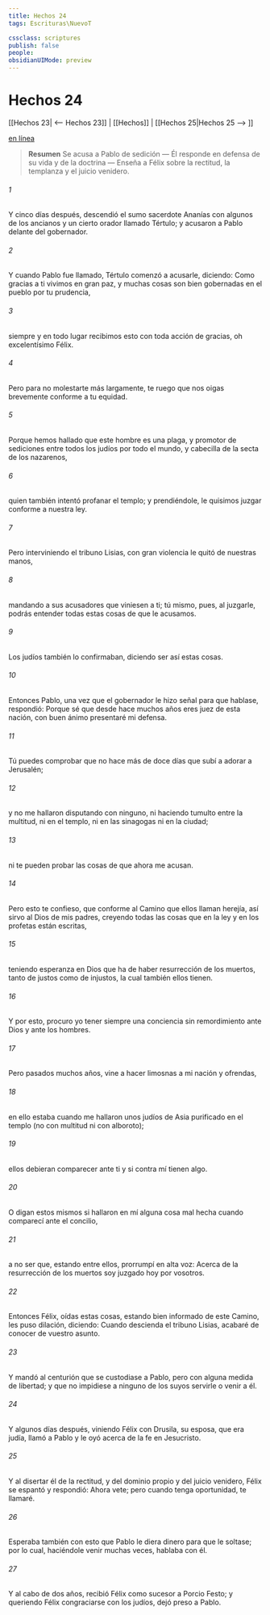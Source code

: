 ```yaml
---
title: Hechos 24
tags: Escrituras\NuevoT

cssclass: scriptures
publish: false
people:
obsidianUIMode: preview
---
```


# Hechos 24
[[Hechos 23| <-- Hechos 23]] | [[Hechos]] | [[Hechos 25|Hechos 25 --> ]]

[en línea](https://churchofjesuschrist.org/study/scriptures/nt/acts/24?lang=spa)

> __Resumen__
Se acusa a Pablo de sedición — Él responde en defensa de su vida y de la doctrina — Enseña a Félix sobre la rectitud, la templanza y el juicio venidero.

###### 1 
Y cinco días después, descendió el sumo sacerdote Ananías con algunos de los ancianos y un cierto orador llamado Tértulo; y acusaron a Pablo delante del gobernador.

###### 2 
Y cuando Pablo fue llamado, Tértulo comenzó a acusarle, diciendo: Como gracias a ti vivimos en gran paz, y muchas cosas son bien gobernadas en el pueblo por tu prudencia,

###### 3 
siempre y en todo lugar recibimos esto con toda acción de gracias, oh excelentísimo Félix.

###### 4 
Pero para no molestarte más largamente, te ruego que nos oigas brevemente conforme a tu equidad.

###### 5 
Porque hemos hallado que este hombre es una plaga, y promotor de sediciones entre todos los judíos por todo el mundo, y cabecilla de la secta de los nazarenos,

###### 6 
quien también intentó profanar el templo; y prendiéndole, le quisimos juzgar conforme a nuestra ley.

###### 7 
Pero interviniendo el tribuno Lisias, con gran violencia le quitó de nuestras manos,

###### 8 
mandando a sus acusadores que viniesen a ti; tú mismo, pues, al juzgarle, podrás entender todas estas cosas de que le acusamos.

###### 9 
Los judíos también lo confirmaban, diciendo ser así estas cosas.

###### 10 
Entonces Pablo, una vez que el gobernador le hizo señal para que hablase, respondió: Porque sé que desde hace muchos años eres juez de esta nación, con buen ánimo presentaré mi defensa.

###### 11 
Tú puedes comprobar que no hace más de doce días que subí a adorar a Jerusalén;

###### 12 
y no me hallaron disputando con ninguno, ni haciendo tumulto entre la multitud, ni en el templo, ni en las sinagogas ni en la ciudad;

###### 13 
ni te pueden probar las cosas de que ahora me acusan.

###### 14 
Pero esto te confieso, que conforme al Camino que ellos llaman herejía, así sirvo al Dios de mis padres, creyendo todas las cosas que en la ley y en los profetas están escritas,

###### 15 
teniendo esperanza en Dios que ha de haber resurrección de los muertos, tanto de justos como de injustos, la cual también ellos tienen.

###### 16 
Y por esto, procuro yo tener siempre una conciencia sin remordimiento ante Dios y ante los hombres.

###### 17 
Pero pasados muchos años, vine a hacer limosnas a mi nación y  ofrendas,

###### 18 
en ello estaba cuando me hallaron unos judíos de Asia purificado en el templo (no con multitud ni con alboroto);

###### 19 
ellos debieran comparecer ante ti y  si contra mí tienen algo.

###### 20 
O digan estos mismos si hallaron en mí alguna cosa mal hecha cuando comparecí ante el concilio,

###### 21 
a no ser que, estando entre ellos, prorrumpí en alta voz: Acerca de la resurrección de los muertos soy juzgado hoy por vosotros.

###### 22 
Entonces Félix, oídas estas cosas, estando bien informado de este Camino, les puso dilación, diciendo: Cuando descienda el tribuno Lisias, acabaré de conocer de vuestro asunto.

###### 23 
Y mandó al centurión que se custodiase a Pablo, pero con alguna medida de libertad; y que no impidiese a ninguno de los suyos servirle o venir a él.

###### 24 
Y algunos días después, viniendo Félix con Drusila, su esposa, que era judía, llamó a Pablo y le oyó acerca de la fe en Jesucristo.

###### 25 
Y al disertar él de la rectitud, y del dominio propio y del juicio venidero, Félix se espantó y respondió: Ahora vete; pero cuando tenga oportunidad, te llamaré.

###### 26 
Esperaba también con esto que Pablo le diera dinero para que le soltase; por lo cual, haciéndole venir muchas veces, hablaba con él.

###### 27 
Y al cabo de dos años, recibió Félix como sucesor a Porcio Festo; y queriendo Félix congraciarse con los judíos, dejó preso a Pablo.

